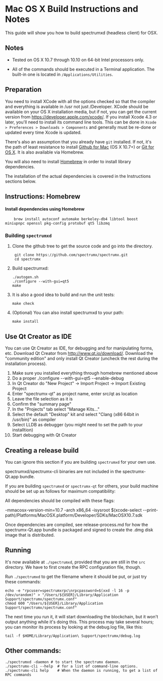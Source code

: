 Mac OS X Build Instructions and Notes
====================================
This guide will show you how to build spectrumxd (headless client) for OSX.

Notes
-----

* Tested on OS X 10.7 through 10.10 on 64-bit Intel processors only.

* All of the commands should be executed in a Terminal application. The
built-in one is located in `/Applications/Utilities`.

Preparation
-----------

You need to install XCode with all the options checked so that the compiler
and everything is available in /usr not just /Developer. XCode should be
available on your OS X installation media, but if not, you can get the
current version from https://developer.apple.com/xcode/. If you install
Xcode 4.3 or later, you'll need to install its command line tools. This can
be done in `Xcode > Preferences > Downloads > Components` and generally must
be re-done or updated every time Xcode is updated.

There's also an assumption that you already have `git` installed. If
not, it's the path of least resistance to install [Github for Mac](https://mac.github.com/)
(OS X 10.7+) or
[Git for OS X](https://code.google.com/p/git-osx-installer/). It is also
available via Homebrew.

You will also need to install [Homebrew](http://brew.sh) in order to install library
dependencies.

The installation of the actual dependencies is covered in the Instructions
sections below.

Instructions: Homebrew
----------------------

#### Install dependencies using Homebrew

        brew install autoconf automake berkeley-db4 libtool boost miniupnpc openssl pkg-config protobuf qt5 libzmq

### Building `spectrumxd`

1. Clone the github tree to get the source code and go into the directory.

        git clone https://github.com/spectrumx/spectrumx.git
        cd spectrumx

2.  Build spectrumxd:

        ./autogen.sh
        ./configure --with-gui=qt5
        make

3.  It is also a good idea to build and run the unit tests:

        make check

4.  (Optional) You can also install spectrumxd to your path:

        make install

Use Qt Creator as IDE
------------------------
You can use Qt Creator as IDE, for debugging and for manipulating forms, etc.
Download Qt Creator from http://www.qt.io/download/. Download the "community edition" and only install Qt Creator (uncheck the rest during the installation process).

1. Make sure you installed everything through homebrew mentioned above
2. Do a proper ./configure --with-gui=qt5 --enable-debug
3. In Qt Creator do "New Project" -> Import Project -> Import Existing Project
4. Enter "spectrumx-qt" as project name, enter src/qt as location
5. Leave the file selection as it is
6. Confirm the "summary page"
7. In the "Projects" tab select "Manage Kits..."
8. Select the default "Desktop" kit and select "Clang (x86 64bit in /usr/bin)" as compiler
9. Select LLDB as debugger (you might need to set the path to your installtion)
10. Start debugging with Qt Creator

Creating a release build
------------------------
You can ignore this section if you are building `spectrumxd` for your own use.

spectrumxd/spectrumx-cli binaries are not included in the spectrumx-Qt.app bundle.

If you are building `spectrumxd` or `spectrumx-qt` for others, your build machine should be set up
as follows for maximum compatibility:

All dependencies should be compiled with these flags:

 -mmacosx-version-min=10.7
 -arch x86_64
 -isysroot $(xcode-select --print-path)/Platforms/MacOSX.platform/Developer/SDKs/MacOSX10.7.sdk

Once dependencies are compiled, see release-process.md for how the spectrumx-Qt.app
bundle is packaged and signed to create the .dmg disk image that is distributed.

Running
-------

It's now available at `./spectrumxd`, provided that you are still in the `src`
directory. We have to first create the RPC configuration file, though.

Run `./spectrumxd` to get the filename where it should be put, or just try these
commands:

    echo -e "rpcuser=spectrumxrpc\nrpcpassword=$(xxd -l 16 -p /dev/urandom)" > "/Users/${USER}/Library/Application Support/spectrumx/spectrumx.conf"
    chmod 600 "/Users/${USER}/Library/Application Support/spectrumx/spectrumx.conf"

The next time you run it, it will start downloading the blockchain, but it won't
output anything while it's doing this. This process may take several hours;
you can monitor its process by looking at the debug.log file, like this:

    tail -f $HOME/Library/Application\ Support/spectrumx/debug.log

Other commands:
-------

    ./spectrumxd -daemon # to start the spectrumx daemon.
    ./spectrumx-cli --help  # for a list of command-line options.
    ./spectrumx-cli help    # When the daemon is running, to get a list of RPC commands
